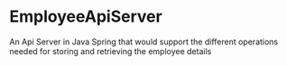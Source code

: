 # EmployeeApiServer
An Api Server in Java Spring that would support the different operations needed for storing and retrieving the employee details
